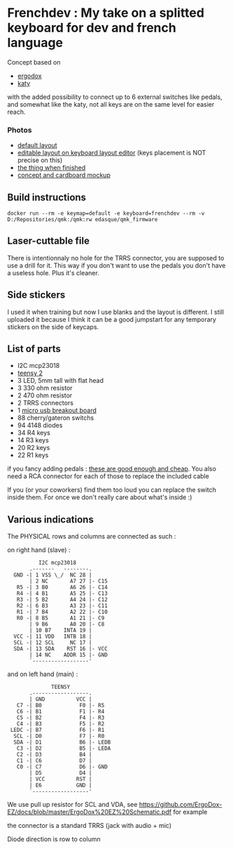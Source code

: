 # Frenchdev : My take on a splitted keyboard for dev and french language
Concept based on
 - [ergodox](https://ergodox-ez.com/)
 - [katy](https://deskthority.net/workshop-f7/katy-keyboard-or-k80cs-key80-contoured-split-t8524.html)

with the added possibility to connect up to 6 external switches like pedals,
 and somewhat like the katy, not all keys are on the same level for easier reach.

### Photos
- [default layout](http://i.imgur.com/r2Nvr4p.png)
- [editable layout on keyboard layout editor](http://www.keyboard-layout-editor.com/#/gists/4480e3ab8026eb7c710a7e22203ef4aa) (keys placement is NOT precise on this)
- [the thing when finished](http://imgur.com/a/6FY8v) 
- [concept and cardboard mockup](http://imgur.com/a/R0vvs)

## Build instructions

    docker run --rm -e keymap=default -e keyboard=frenchdev --rm -v D:/Repositories/qmk:/qmk:rw edasque/qmk_firmware
    
## Laser-cuttable file
There is intentionnaly no hole for the TRRS connector, you are supposed to use a drill for it. 
This way if you don't want to use the pedals you don't have a useless hole. Plus it's cleaner.

## Side stickers

I used it when training but now I use blanks and the layout is different. 
I still uploaded it because I think it can be a good jumpstart for any temporary stickers on the 
side of keycaps.

## List of parts
- I2C mcp23018
- [teensy 2](https://www.pjrc.com/store/teensy.html)
- 3 LED, 5mm tall with flat head
- 3 330 ohm resistor
- 2 470 ohm resistor
- 2 TRRS connectors
- 1 [micro usb breakout board](http://www.ebay.com/itm/-/201387922085?)
- 88 cherry/gateron switchs
- 94 4148 diodes
- 34 R4 keys
- 14 R3 keys
- 20 R2 keys
- 22 R1 keys

if you fancy adding pedals :
[these are good enough and cheap](https://www.amazon.fr/gp/product/B00V7WITKI/ref=oh_aui_detailpage_o04_s00?ie=UTF8&psc=1). You also need a RCA connector for each of those to replace the included cable

If you (or your coworkers) find them too loud you can replace the switch inside them. 
For once we don't really care about what's inside :) 

## Various indications

The PHYSICAL rows and columns are connected as such :

on right hand (slave) :

              I2C mcp23018
           .-------   --------.
      GND -| 1 VSS \_/  NC 28 |
           | 2 NC       A7 27 |- C15
       R5 -| 3 B0       A6 26 |- C14
       R4 -| 4 B1       A5 25 |- C13
       R3 -| 5 B2       A4 24 |- C12
       R2 -| 6 B3       A3 23 |- C11
       R1 -| 7 B4       A2 22 |- C10
       R0 -| 8 B5       A1 21 |- C9
           | 9 B6       A0 20 |- C8
           | 10 B7    INTA 19 |
      VCC -| 11 VDD   INTB 18 |
      SCL -| 12 SCL     NC 17 |
      SDA -| 13 SDA    RST 16 |- VCC
           | 14 NC    ADDR 15 |- GND
           `------------------'

and on left hand (main) :

                  TEENSY
           .------------------.
           | GND          VCC |
       C7 -| B0            F0 |- R5
       C6 -| B1            F1 |- R4
       C5 -| B2            F4 |- R3
       C4 -| B3            F5 |- R2
     LEDC -| B7            F6 |- R1
      SCL -| D0            F7 |- R0
      SDA -| D1            B6 |- LEDB
       C3 -| D2            B5 |- LEDA
       C2 -| D3            B4 |
       C1 -| C6            D7 |
       C0 -| C7            D6 |- GND
           | D5            D4 |
           | VCC          RST |
           | E6           GND |
           `------------------'

We use pull up resistor for SCL and VDA, see https://github.com/ErgoDox-EZ/docs/blob/master/ErgoDox%20EZ%20Schematic.pdf for example

the connector is a standard TRRS (jack with audio + mic)

Diode direction is row to column

